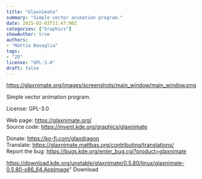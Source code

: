 ```yaml
---
title: "Glaxnimate"
summary: "Simple vector animation program."
date: 2025-02-03T11:47:00Z
categories: ["Graphics"]
showAuthor: true
authors:
- "Mattia Basaglia"
tags: 
- "2D"
license: "GPL-3.0"
draft: false
---
```


https://glaxnimate.org/images/screenshots/main_window/main_window.png

Simple vector animation program.

License: GPL-3.0

Web page: <https://glaxnimate.org/>  
Source code: <https://invent.kde.org/graphics/glaxnimate>

Donate: <https://ko-fi.com/glaxdragon>  
Translate: <https://glaxnimate.mattbas.org/contributing/translations/>  
Report the bug: <https://bugs.kde.org/enter_bug.cgi?product=glaxnimate>  

https://download.kde.org/unstable/glaxnimate/0.5.80/linux/glaxnimate-0.5.80-x86_64.AppImage" 
Download

